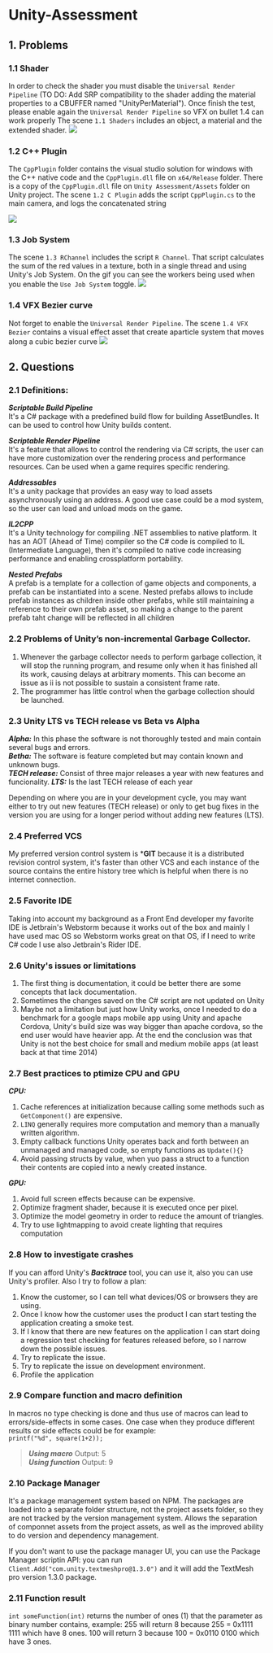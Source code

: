 # Unity-Assessment

## 1. Problems

### 1.1 Shader

In order to check the shader you must disable the `Universal Render Pipeline` (TO DO: Add SRP compatibility to the shader adding the material properties to a CBUFFER named "UnityPerMaterial").
Once finish the test, please enable again the `Universal Render Pipeline` so VFX on bullet 1.4 can work properly
The scene `1.1 Shaders` includes an object, a material and the extended shader. 
![](Shader.gif)

### 1.2 C++ Plugin

The `CppPlugin` folder contains the visual studio solution for windows with the C++ native code and the `CppPlugin.dll` file on `x64/Release` folder.
There is a copy of the `CppPlugin.dll` file on `Unity Assessment/Assets` folder on Unity project.
The scene `1.2 C Plugin` adds the script `CppPlugin.cs` to the main camera, and logs the concatenated string

![](CppPlugin.gif)

### 1.3 Job System
The scene `1.3 RChannel` includes the script `R Channel`. That script calculates the sum of the red values in a texture, both in a single thread and using Unity's Job System.
On the gif you can see the workers being used when you enable the `Use Job System` toggle.
![](JobSystem.gif)


### 1.4 VFX Bezier curve

Not forget to enable the `Universal Render Pipeline`. The scene `1.4 VFX Bezier` contains a visual effect asset that create aparticle system that moves along a cubic bezier curve
![](VFXBezier.gif)

## 2. Questions

### 2.1 Definitions:

***Scriptable Build Pipeline***     
It's a C# package with a predefined build flow for building AssetBundles. It can be used to control how Unity builds content. 

***Scriptable Render Pipeline***   
It's a feature that allows to control the rendering via C# scripts, the user can have more customization over the rendering process and performance resources. Can be used when a game requires specific rendering.

***Addressables***   
It's a unity package that provides an easy way to load assets asynchronously using an address. A good use case could be a mod system, so the user can load and unload mods on the game.

***IL2CPP***   
It's a Unity technology for compiling .NET assemblies to native platform. It has an AOT (Ahead of Time) compiler so the C# code is compiled to IL (Intermediate Language), then it's compiled to native code increasing performance and enabling crossplatform portability.

***Nested Prefabs***   
A prefab is a template for a collection of game objects and components, a prefab can be instantiated into a scene. Nested prefabs allows to include prefab instances as children inside other prefabs, while still maintaining a reference to their own prefab asset, so making a change to the parent prefab taht change will be reflected in all children

### 2.2 Problems of Unity’s non-incremental Garbage Collector.   
1. Whenever the garbage collector needs to perform garbage collection, it will stop the running program, and resume only when it has finished all its work, causing delays at arbitrary moments. This can become an issue as ii is not possible to sustain a consistent frame rate.
2. The programmer has little control when the garbage collection should be launched.

### 2.3 Unity LTS vs TECH release vs Beta vs Alpha
***Alpha:*** In this phase the software is not thoroughly tested and main contain several bugs and errors.   
***Betha:*** The software is feature completed but may contain known and unknown bugs.   
***TECH release:*** Consist of three major releases a year with new features and funcionality.
***LTS:*** Is the last TECH release of each year   

Depending on where you are in your development cycle, you may want either to try out new features (TECH release) or only to get bug fixes in the version you are using for a longer period without adding new features (LTS).

### 2.4 Preferred VCS
My preferred version control system is ***GIT** because it is a distributed revision control system, it's faster than other VCS and each instance of the source contains the entire history tree  which is helpful when there is no internet connection.    

### 2.5 Favorite IDE
Taking into account my background as a Front End developer my favorite IDE is Jetbrain's Webstorm because it works out of the box and mainly I have used mac OS so Webstorm works great on that OS, if I need to write C# code I use also Jetbrain's Rider IDE.

### 2.6 Unity's issues or limitations
1. The first thing is documentation, it could be better there are some concepts that lack documentation.
2. Sometimes the changes saved on the C# script are not updated on Unity
3. Maybe not a limitation but just how Unity works, once I needed to do a benchmark for a google maps mobile app using Unity and apache Cordova, Unity's build size was way bigger than apache cordova, so the end user would have heavier app. At the end the conclusion was that Unity is not the best choice for small and medium mobile apps (at least back at that time 2014)

### 2.7 Best practices to ptimize CPU and GPU
***CPU:***   
1. Cache references at initialization because calling some methods such as `GetComponent()` are expensive.
2.  `LINQ` generally requires more computation and memory than a manually written algorithm.
3.  Empty callback functions Unity operates back and forth between an unmanaged and managed code, so empty functions as `Update(){}`
4.  Avoid passing structs by value, when yuo pass a struct to a function their contents are copied into a newly created instance.  

***GPU:***    
1. Avoid full screen effects because can be expensive.
2. Optimize fragment shader, because it is executed once per pixel.
3. Optimize the model geometry in order to reduce the amount of triangles.
4. Try to use lightmapping to avoid create lighting that requires computation

### 2.8 How to investigate crashes ###
If you can afford Unity's ***Backtrace*** tool, you can use it, also you can use Unity's profiler.
Also I try to follow a plan:
1. Know the customer, so I can tell what devices/OS or browsers they are using.
2. Once I know how the customer uses the product I can start testing the application creating a smoke test.
3. If I know that there are new features on the application I can start doing a regression test checking for features released before, so I narrow down the possible issues.
4. Try to replicate the issue.
5. Try to replicate the issue on development environment.
6. Profile the application

### 2.9 Compare function and macro definition ###
In macros no type checking is done and thus use of macros can lead to errors/side-effects in some cases. One case when they produce different results or side effects could be for example:    
    `printf("%d", square(1+2));`
> ***Using macro*** Output: 5     
> ***Using function*** Output: 9

### 2.10 Package Manager ###
It's a package management system based on NPM. The packages are loaded into a separate folder structure, not the project assets folder, so they are not tracked by the version management system. Allows the separation of componnet assets from the project assets, as well as the improved ability to do version and dependency management.

If you don't want to use the package manager UI, you can use the Package Manager scriptin API: you can run `Client.Add("com.unity.textmeshpro@1.3.0")` and it will add the TextMesh pro version 1.3.0 package.

### 2.11 Function result ###
`int someFunction(int)` returns the number of ones (1) that the parameter as binary number contains, example: 255 will return 8 because 255 = 0x1111 1111 which have 8 ones. 100 will return 3 because 100 = 0x0110 0100 which have 3 ones.   

